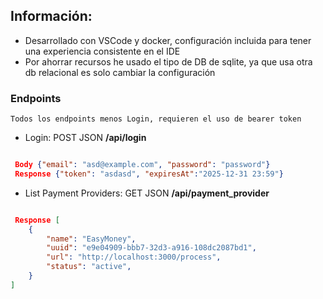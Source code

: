 ## Información:

* Desarrollado con VSCode y docker, configuración incluida para tener una experiencia consistente en el IDE
* Por ahorrar recursos he usado el tipo de DB de sqlite, ya que usa otra db relacional es solo cambiar la configuración


### Endpoints
    Todos los endpoints menos Login, requieren el uso de bearer token
*  Login: POST JSON **/api/login**

```json

 Body {"email": "asd@example.com", "password": "password"}
 Response {"token": "asdasd", "expiresAt":"2025-12-31 23:59"}
 ```

*  List Payment Providers: GET JSON **/api/payment_provider**
```json

 Response [
    {
        "name": "EasyMoney",
        "uuid": "e9e04909-bbb7-32d3-a916-108dc2087bd1",
        "url": "http://localhost:3000/process",
        "status": "active",
    }
]
 ```
